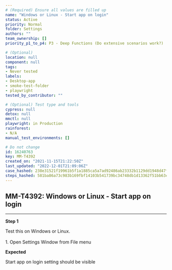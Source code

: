 ```yaml
---
# (Required) Ensure all values are filled up
name: "Windows or Linux - Start app on login"
status: Active
priority: Normal
folder: Settings
authors: ""
team_ownership: []
priority_p1_to_p4: P3 - Deep Functions (Do extensive scenarios work?)

# (Optional)
location: null
component: null
tags: 
- Never tested
labels: 
- Desktop-app
- smoke-test-folder
- playwright
tested_by_contributor: ""

# (Optional) Test type and tools
cypress: null
detox: null
mmctl: null
playwright: in Production
rainforest: 
- N/A
manual_test_environments: []

# Do not change
id: 16240763
key: MM-T4392
created_on: "2021-11-15T21:22:50Z"
last_updated: "2022-12-01T21:09:06Z"
case_hashed: 238e31521f19961b5f1a1885ca5a7ad92486ab23332b1129dd1948d47fe84e3a308649b5fdd671d080c654343e18a775
steps_hashed: 581ba86a73c983b169fbf14103b541739bc34748db1d13362f51bb63c789ddfe6cd29576a36c6cf9705c0cbef45b5496
---
```


<!-- (Auto-generated) Based on frontmatter's "key" and "name" -->

## MM-T4392: Windows or Linux - Start app on login

---

**Step 1**

Test this on Windows or Linux.\
\
1\. Open Settings Window from File menu

**Expected**

Start app on login setting should be visible
